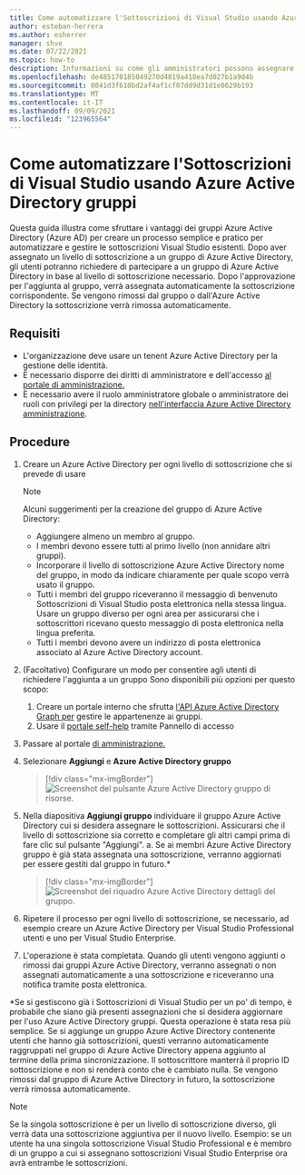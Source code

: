 ```yaml
---
title: Come automatizzare l'Sottoscrizioni di Visual Studio usando Azure Active Directory gruppi
author: esteban-herrera
ms.author: esherrer
manager: shve
ms.date: 07/22/2021
ms.topic: how-to
description: Informazioni su come gli amministratori possono assegnare sottoscrizioni e usando Azure Active Directory gruppi
ms.openlocfilehash: de485170185049270d4819a418ea7d027b1a9d4b
ms.sourcegitcommit: 0841d3f610bd2af4af1cf07dd9d31d1e0629b193
ms.translationtype: MT
ms.contentlocale: it-IT
ms.lasthandoff: 09/09/2021
ms.locfileid: "123965564"
---
```

# <a name="how-to-automate-your-visual-studio-subscriptions-using-azure-active-directory-groups"></a>Come automatizzare l'Sottoscrizioni di Visual Studio usando Azure Active Directory gruppi

Questa guida illustra come sfruttare i vantaggi dei gruppi Azure Active Directory (Azure AD) per creare un processo semplice e pratico per automatizzare e gestire le sottoscrizioni Visual Studio esistenti.
Dopo aver assegnato un livello di sottoscrizione a un gruppo di Azure Active Directory, gli utenti potranno richiedere di partecipare a un gruppo di Azure Active Directory in base al livello di sottoscrizione necessario. Dopo l'approvazione per l'aggiunta al gruppo, verrà assegnata automaticamente la sottoscrizione corrispondente. Se vengono rimossi dal gruppo o dall'Azure Active Directory la sottoscrizione verrà rimossa automaticamente.

## <a name="requirements"></a>Requisiti
- L'organizzazione deve usare un tenent Azure Active Directory per la gestione delle identità.
- È necessario disporre dei diritti di amministratore e dell'accesso [al portale di amministrazione.](https://manage.visualstudio.com)
- È necessario avere il ruolo amministratore globale o amministratore dei ruoli con privilegi per la directory [nell'interfaccia Azure Active Directory amministrazione](https://aad.portal.azure.com/).

## <a name="how-to"></a>Procedure
1.  Creare un Azure Active Directory per ogni livello di sottoscrizione che si prevede di usare 
    > [!NOTE]
    > Alcuni suggerimenti per la creazione del gruppo di Azure Active Directory:
    > - Aggiungere almeno un membro al gruppo.
    > - I membri devono essere tutti al primo livello (non annidare altri gruppi).
    > - Incorporare il livello di sottoscrizione Azure Active Directory nome del gruppo, in modo da indicare chiaramente per quale scopo verrà usato il gruppo. 
    > - Tutti i membri del gruppo riceveranno il messaggio di benvenuto Sottoscrizioni di Visual Studio posta elettronica nella stessa lingua. Usare un gruppo diverso per ogni area per assicurarsi che i sottoscrittori ricevano questo messaggio di posta elettronica nella lingua preferita.
    > - Tutti i membri devono avere un indirizzo di posta elettronica associato al Azure Active Directory account.

2.  (Facoltativo) Configurare un modo per consentire agli utenti di richiedere l'aggiunta a un gruppo Sono disponibili più opzioni per questo scopo:
    1.  Creare un portale interno che sfrutta [l'API Azure Active Directory Graph per](https://docs.microsoft.com/graph/api/resources/groups-overview?view=graph-rest-1.0) gestire le appartenenze ai gruppi.
    2.  Usare il [portale self-help](https://docs.microsoft.com/azure/active-directory/enterprise-users/groups-self-service-management) tramite Pannello di accesso 
3.  Passare al portale [di amministrazione.](https://manage.visualstudio.com)
4.  Selezionare **Aggiungi** e **Azure Active Directory gruppo**
    > [!div class="mx-imgBorder"]
    > ![Screenshot del pulsante Azure Active Directory gruppo di risorse.](media/add-azure-ad-group.png "Fare clic sul pulsante Aggiungi e quindi Azure Active Directory gruppo")

5.  Nella diapositiva **Aggiungi gruppo** individuare il gruppo Azure Active Directory cui si desidera assegnare le sottoscrizioni. Assicurarsi che il livello di sottoscrizione sia corretto e completare gli altri campi prima di fare clic sul pulsante "Aggiungi".
    a.  Se ai membri Azure Active Directory gruppo è già stata assegnata una sottoscrizione, verranno aggiornati per essere gestiti dal gruppo in futuro.\*
    > [!div class="mx-imgBorder"]
    > ![Screenshot del riquadro Azure Active Directory dettagli del gruppo.](media/azure-ad-group-details.png "Selezionare il gruppo e il livello di sottoscrizione da assegnare a tale gruppo")

6.  Ripetere il processo per ogni livello di sottoscrizione, se necessario, ad esempio creare un Azure Active Directory per Visual Studio Professional utenti e uno per Visual Studio Enterprise.
7.  L'operazione è stata completata. Quando gli utenti vengono aggiunti o rimossi dai gruppi Azure Active Directory, verranno assegnati o non assegnati automaticamente a una sottoscrizione e riceveranno una notifica tramite posta elettronica.

\*Se si gestiscono già i Sottoscrizioni di Visual Studio per un po' di tempo, è probabile che siano già presenti assegnazioni che si desidera aggiornare per l'uso Azure Active Directory gruppi. Questa operazione è stata resa più semplice. Se si aggiunge un gruppo Azure Active Directory contenente utenti che hanno già sottoscrizioni, questi verranno automaticamente raggruppati nel gruppo di Azure Active Directory appena aggiunto al termine della prima sincronizzazione. Il sottoscrittore manterrà il proprio ID sottoscrizione e non si renderà conto che è cambiato nulla. Se vengono rimossi dal gruppo di Azure Active Directory in futuro, la sottoscrizione verrà rimossa automaticamente. 

> [!NOTE]
>Se la singola sottoscrizione è per un livello di sottoscrizione diverso, gli verrà data una sottoscrizione aggiuntiva per il nuovo livello. Esempio: se un utente ha una singola sottoscrizione Visual Studio Professional e è membro di un gruppo a cui si assegnano sottoscrizioni Visual Studio Enterprise ora avrà entrambe le sottoscrizioni. 
